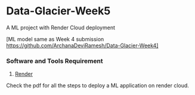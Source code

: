 # Data-Glacier-Week5

A ML project with Render Cloud deployment

[ML model same as Week 4 submission https://github.com/ArchanaDeviRamesh/Data-Glacier-Week4]

### Software and Tools Requirement

1. [Render](https://render.com/)


Check the pdf for all the steps to deploy a ML application on render cloud. 
